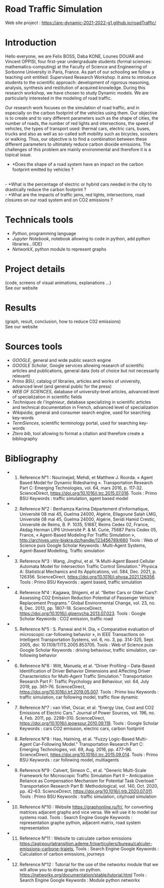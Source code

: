 # Road Traffic Simulation

Web site project : https://are-dynamic-2021-2022-g1.github.io/roadTraffic/

# Introduction
Hello everyone, we are Felix BOSS, Daba KONE, Lounes DOUAR and Vincent OPPISI, four first-year undergraduate students (formal sciences: mathematics-computing) at the Faculty of Science and Engineering of Sorbonne University in Paris, France. 
As part of our schooling we follow a teaching unit entitled: Supervised Research Workshop. It aims to introduce students to the scientific approach: development of rigorous reasoning, analysis, synthesis and restitution of acquired knowledge.
During this research workshop, we have chosen to study Dynamic models. We are particularly interested in the modeling of road traffic.

Our research work focuses on the simulation of road traffic, and in especially on the carbon footprint of the vehicles using them. Our objective is to create and  to vary different parameters such as the shape of cities, the number of roads, the number of red lights and intersections, the speed of vehicles, the types of transport used: thermal cars, electric cars, buses, trucks and also as well as so-called soft mobility such as bicycles, scooters or walking. Thus, our objective is to find a combination between these different parameters to ultimately reduce carbon dioxide emissions. The challenges of this problem are mainly environmental and therefore it is a topical issue.
<br>
- *Does the shape of a road system have an impact on the carbon footprint emitted by vehicles ?
<br>
- *What is the percentage of electric or hybrid cars needed in the city to drastically reduce the carbon footprint ?
<br>
- *What are the impacts of traffic jams, red lights, intersections, road closures on our road system and on CO2 emissions ?

# Technicals tools 
 - *Python*, programming language
 - *Jupyter Notebook*, notebook allowing to code in python, add python libraries...(IDE)
 - *NetworkX*, python module to represent graphs


# Project details

   (code, screens of visual animations, explanations ...) 
   <br>See our website


# Results 

   (graph, result, conclusion, how to reduce C02 emissions) 
   <br>See our website

# Sources tools 
 - *GOOGLE*, general and wide public search engine
 - *GOOGLE Scholar*, Google services allowing research of scientific articles and publications, general data (lots of choice but not necessarily relevant)
 - *Primo BSU*, catalog of libraries, articles and works of university, advanced level (and general public for the press)
 - *WEB OF SCIENCES*, database of university-level articles, advanced level of specialization in scientific fields
 - *Techniques de l'ingénieur*, database specializing in scientific articles and technical documentation in French, advanced level of specialization
 - *Wikipédia*, general and consumer search engine, used for searching key-words
 - *TermSiences*, scientific terminology portal, used for searching key-words
 - *Ztero bib*, tool allowing to format a citation and therefore create a bibliography

# Bibliography
- 1. Reference N°1 : Nourinejad, Mehdi, et Matthew J. Roorda. « Agent Based Model for
Dynamic Ridesharing ». Transportation Research Part C: Emerging Technologies, vol. 64,
mars 2016, p. 117‑32. ScienceDirect, https://doi.org/10.1016/j.trc.2015.07.016.
Tools : Primo BSU
Keywords : traffic simulation, agent based model
          
- 2. Reference N°2 : Benhamza Karima Département d’informatique, Université 08 mai 45,
Guelma 24000, Algérie, Ellagoune Salah LMG, Université 08 mai 45, Guelma 24000,
Algérie, Seridi Hamid Crestic, Université de Reims, B. P. 1035, 51687, Reims Cedex 02,
France, Akdag Herman LIP6 Université P. & M. Curie, 75687 Paris Cedex 05, France, «
Agent-Based Modeling For Traffic Simulation »,
http://archives.univ-biskra.dz/handle/123456789/660
Tools : Web of Science puis Google Scholar
Keywords : Multi-Agent Systems, Agent-Based Modelling, Traffic simulation
        
- 3. Reference N°3 : Wang, Jinghui, et al. “A Multi-Agent Based Cellular Automata Model
for Intersection Traffic Control Simulation.” Physica A: Statistical Mechanics and Its
Applications, vol. 584, Dec. 2021, p. 126356. ScienceDirect,
https://doi.org/10.1016/j.physa.2021.126356.
Tools : Primo BSU
Keywords : agent based, traffic simulation
          
- 4. Reference N°4 : Kagawa, Shigemi, et al. “Better Cars or Older Cars?: Assessing CO2
Emission Reduction Potential of Passenger Vehicle Replacement Programs.” Global
Environmental Change, vol. 23, no. 6, Dec. 2013, pp. 1807–18. ScienceDirect,
https://doi.org/10.1016/j.gloenvcha.2013.07.023.
Tools : Google Scholar
Keywords : CO2 emission, traffic road
        
- 5. Reference N°5 : S. Panwai and H. Dia, « Comparative evaluation of microscopic
car-following behavior », in IEEE Transactions on Intelligent Transportation Systems, vol. 6,
no. 3, pp. 314-325, Sept. 2005, doi: 10.1109/TITS.2005.853705.
Tools : Web of Science puis Google Scholar
Keywords : driving behaviour, traffic simulation, car-following behavior
    
- 6. Reference N°6 : Witt, Manuela, et al. “Driver Profiling – Data-Based Identification of
Driver Behavior Dimensions and Affecting Driver Characteristics for Multi-Agent Traffic
Simulation.” Transportation Research Part F: Traffic Psychology and Behaviour, vol. 64,
July 2019, pp. 361–76. ScienceDirect, https://doi.org/10.1016/j.trf.2019.05.007.
Tools : Primo bsu
Keywords : traffic simulation, car following model, traffic flow dynamic

- 7. Reference N°7 : van Vliet, Oscar, et al. “Energy Use, Cost and CO2 Emissions of
Electric Cars.” Journal of Power Sources, vol. 196, no. 4, Feb. 2011, pp. 2298–310.
ScienceDirect, https://doi.org/10.1016/j.jpowsour.2010.09.119.
Tools : Google Scholar
Keywords : cars CO2 emission, electric cars, carbon footprint
          
- 8. Reference N°8 : Hao, Haiming, et al. “Fuzzy Logic-Based Multi-Agent Car-Following
Model.” Transportation Research Part C: Emerging Technologies, vol. 69, Aug. 2016, pp.
477–96. ScienceDirect, https://doi.org/10.1016/j.trc.2015.09.014.
Tools : Primo BSU
Keywords : car following model, multiagents
          
- 9. Reference N°9 : Calvert, Simeon C., et al. “Generic Multi-Scale Framework for
Microscopic Traffic Simulation Part II – Anticipation Reliance as Compensation Mechanism
for Potential Task Overload.” Transportation Research Part B: Methodological, vol. 140,
Oct. 2020, pp. 42–63. ScienceDirect, https://doi.org/10.1016/j.trb.2020.07.011.
Tools : Primo BSU
Keywords : traffic simulation, city/road simulation
     
- 10. Reference N°10 :</vert> Website https://graphonline.ru/fr/, for converting matrices
adjacent graphs and vice versa. We will use it to model our systems
road.
Tools : Search Engine Google
Keywords : representation graphe python, adjacent matrix, road system representation
    
- 11. Reference N°11 : Website to calculate carbon emissions
https://agirpourlatransition.ademe.fr/particuliers/bureau/calculer-emissions-carbone-trajets,
Tools : Search Engine Google
Keywords : Calculation of carbon emissions, journeys
          
- 12. Reference N°12 : Tutorial for the use of the networkx module that we
will allow you to draw graphs on python.
https://networkx.org/documentation/stable/tutorial.html
Tools : Search Engine Google
Keywords : Module python networkx

